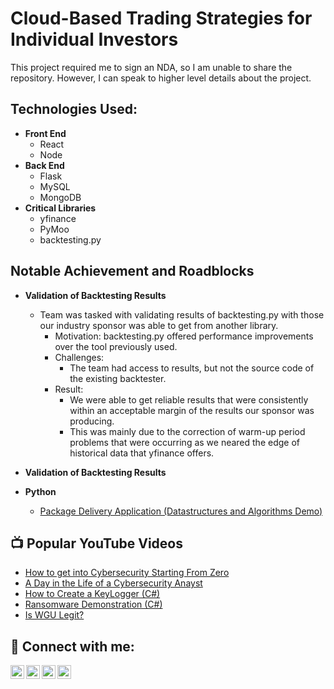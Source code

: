 <h1>Cloud-Based Trading Strategies for Individual Investors</h1>
<p>
  This project required me to sign an NDA, so I am unable to share the repository. However, I can speak to higher level details about the project.
</p>
<h2>Technologies Used:</h2>

- <b>Front End</b>
  - React
  - Node
- <b> Back End </b>
  - Flask
  - MySQL
  - MongoDB
- <b>Critical Libraries</b>
  - yfinance
  - PyMoo
  - backtesting.py

 <h2>Notable Achievement and Roadblocks</h2>
 
- <b>Validation of Backtesting Results</b>
  - Team was tasked with validating results of backtesting.py with those our industry sponsor was able to get from another library.
    - Motivation: backtesting.py offered performance improvements over the tool previously used.
    - Challenges:
      - The team had access to results, but not the source code of the existing backtester.
    - Result:
      - We were able to get reliable results that were consistently within an acceptable margin of the results our sponsor was producing.
      - This was mainly due to the correction of warm-up period problems that were occurring as we neared the edge of historical data that yfinance offers.

- <b>Validation of Backtesting Results</b>
- <b>Python</b>
  - [Package Delivery Application (Datastructures and Algorithms Demo)](https://github.com/joshmadakor1/Package-Delivery-Pathfinding-Algorithm)

<h2>📺 Popular YouTube Videos</h2>

- [How to get into Cybersecurity Starting From Zero](https://www.youtube.com/watch?v=a83ASGn_V_s)
- [A Day in the Life of a Cybersecurity Anayst](https://www.youtube.com/watch?v=uHy3oM7NnoU)
- [How to Create a KeyLogger (C#)](https://www.youtube.com/watch?v=N-L9hklSlNk)
- [Ransomware Demonstration (C#)](https://www.youtube.com/watch?v=OfvdQeh79s0)
- [Is WGU Legit?](https://www.youtube.com/watch?v=E2MwRWxDBkA)

<h2> 🤳 Connect with me:</h2>

[<img align="left" alt="JoshMadakor | YouTube" width="22px" src="https://cdn.jsdelivr.net/npm/simple-icons@v3/icons/youtube.svg" />][youtube]
[<img align="left" alt="JoshMadakor | Twitter" width="22px" src="https://cdn.jsdelivr.net/npm/simple-icons@v3/icons/twitter.svg" />][twitter]
[<img align="left" alt="JoshMadakor | LinkedIn" width="22px" src="https://cdn.jsdelivr.net/npm/simple-icons@v3/icons/linkedin.svg" />][linkedin]
[<img align="left" alt="JoshMadakor | Instagram" width="22px" src="https://cdn.jsdelivr.net/npm/simple-icons@v3/icons/instagram.svg" />][instagram]

[twitter]: https://twitter.com/joshmadakor
[youtube]: https://www.youtube.com/c/joshmadakor
[instagram]: https://www.instagram.com/joshmadakor/
[linkedin]: https://linkedin.com/in/joshmadakor

<!--
**joshmadakor1/joshmadakor1** is a ✨ _special_ ✨ repository because its `README.md` (this file) appears on your GitHub profile.

Here are some ideas to get you started:

- 🔭 I’m currently working on ...
- 🌱 I’m currently learning ...
- 👯 I’m looking to collaborate on ...
- 🤔 I’m looking for help with ...
- 💬 Ask me about ...
- 📫 How to reach me: ...
- 😄 Pronouns: ...
- ⚡ Fun fact: ...
-->
